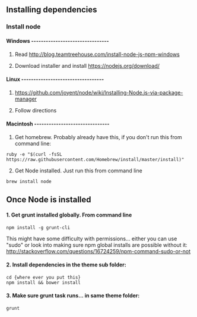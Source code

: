 
## Installing dependencies

### Install node

#### Windows --------------------------------


1. Read http://blog.teamtreehouse.com/install-node-js-npm-windows

2. Download installer and install https://nodejs.org/download/


#### Linux ----------------------------------


1. https://github.com/joyent/node/wiki/Installing-Node.js-via-package-manager

2. Follow directions


#### Macintosh -------------------------------


1. Get homebrew.  Probably already have this, if you don't run this from command line:

```
ruby -e "$(curl -fsSL https://raw.githubusercontent.com/Homebrew/install/master/install)" 
```

2. Get Node installed.  Just run this from command line

```
brew install node  
```

## Once Node is installed


#### 1. Get grunt installed globally.  From command line

```
npm install -g grunt-cli  
```

This might have some difficulty with permissions... either you can use "sudo" or look into making sure npm global installs are possible without it: http://stackoverflow.com/questions/16724259/npm-command-sudo-or-not
  
#### 2. Install dependencies in the theme sub folder:

```
cd {where ever you put this}
npm install && bower install 
```

#### 3. Make sure grunt task runs... in same theme folder:

```
grunt
``` 